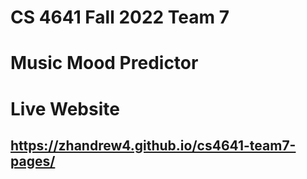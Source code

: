 # CS 4641 Fall 2022 Team 7 

# Music Mood Predictor

# Live Website
## https://zhandrew4.github.io/cs4641-team7-pages/


